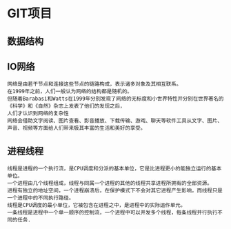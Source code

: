 # GIT项目

## 数据结构

## IO网络
    网络是由若干节点和连接这些节点的链路构成，表示诸多对象及其相互联系。
    在1999年之前，人们一般认为网络的结构都是随机的。
    但随着Barabasi和Watts在1999年分别发现了网络的无标度和小世界特性并分别在世界著名的《科学》和《自然》杂志上发表了他们的发现之后，
    人们才认识到网络的复杂性
    网络会借助文字阅读、图片查看、影音播放、下载传输、游戏、聊天等软件工具从文字、图片、声音、视频等方面给人们带来极其丰富的生活和美好的享受。
## 进程线程
    线程是进程的一个执行流，是CPU调度和分派的基本单位，它是比进程更小的能独立运行的基本单位。 
    一个进程由几个线程组成，线程与同属一个进程的其他的线程共享进程所拥有的全部资源。 
    进程有独立的地址空间，一个进程崩溃后，在保护模式下不会对其它进程产生影响，而线程只是一个进程中的不同执行路径。
    线程是CPU调度的最小单位，它被包含在进程之中，是进程中的实际运作单元。 
    一条线程是进程中一个单一顺序的控制流，一个进程中可以并发多个线程，每条线程并行执行不同的任务.

